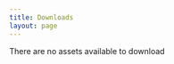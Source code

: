 ```yaml
---
title: Downloads
layout: page
---
```


<div class="alert alert-info" role="alert">
  <i class="fa-solid fa-face-sad-tear"></i> There are no assets available to download
</div>
